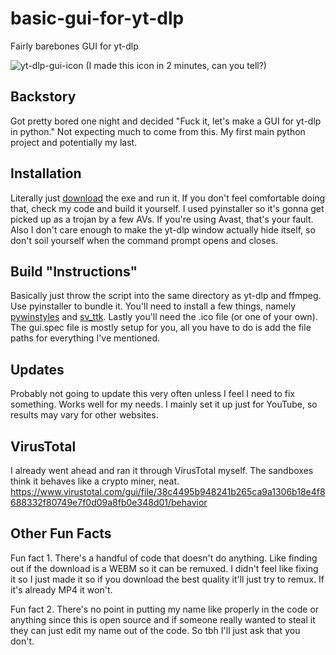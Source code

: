 # basic-gui-for-yt-dlp
Fairly barebones GUI for yt-dlp

![yt-dlp-gui-icon](https://github.com/user-attachments/assets/c9cdc7ee-89d8-4fa0-9785-5ba4acbc5453)
(I made this icon in 2 minutes, can you tell?)

## Backstory
Got pretty bored one night and decided "Fuck it, let's make a GUI for yt-dlp in python." Not expecting much to come from this. My first main python project and potentially my last.

## Installation
Literally just [download](https://www.github.com/notcreepers/basic-gui-for-yt-dlp/releases) the exe and run it. If you don't feel comfortable doing that, check my code and build it yourself. I used pyinstaller so it's gonna get picked up as a trojan by a few AVs. If you're using Avast, that's your fault. Also I don't care enough to make the yt-dlp window actually hide itself, so don't soil yourself when the command prompt opens and closes.

## Build "Instructions"
Basically just throw the script into the same directory as yt-dlp and ffmpeg. Use pyinstaller to bundle it. You'll need to install a few things, namely [pywinstyles](https://github.com/Akascape/py-window-styles) and [sv_ttk](https://github.com/rdbende/Sun-Valley-ttk-theme). Lastly you'll need the .ico file (or one of your own). The gui.spec file is mostly setup for you, all you have to do is add the file paths for everything I've mentioned.

## Updates
Probably not going to update this very often unless I feel I need to fix something. Works well for my needs. I mainly set it up just for YouTube, so results may vary for other websites.

## VirusTotal
I already went ahead and ran it through VirusTotal myself. The sandboxes think it behaves like a crypto miner, neat.
https://www.virustotal.com/gui/file/38c4495b948241b265ca9a1306b18e4f8688332f80749e7f0d09a8fb0e348d01/behavior

## Other Fun Facts
Fun fact 1. There's a handful of code that doesn't do anything. Like finding out if the download is a WEBM so it can be remuxed. I didn't feel like fixing it so I just made it so if you download the best quality it'll just try to remux. If it's already MP4 it won't.

Fun fact 2. There's no point in putting my name like properly in the code or anything since this is open source and if someone really wanted to steal it they can just edit my name out of the code. So tbh I'll just ask that you don't.

